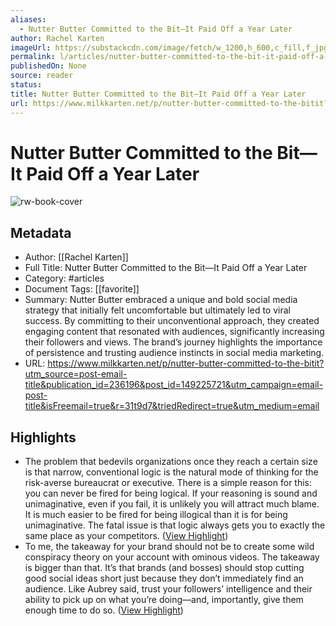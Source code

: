 ```yaml
---
aliases:
  - Nutter Butter Committed to the Bit—It Paid Off a Year Later
author: Rachel Karten
imageUrl: https://substackcdn.com/image/fetch/w_1200,h_600,c_fill,f_jpg,q_auto:good,fl_progressive:steep,g_auto/https%3A%2F%2Fsubstack-post-media.s3.amazonaws.com%2Fpublic%2Fimages%2F4c83639f-c084-4feb-b5cc-8ade10b84bfc_1336x1120.png
permalink: l/articles/nutter-butter-committed-to-the-bit-it-paid-off-a-year-later
publishedOn: None
source: reader
status: 
title: Nutter Butter Committed to the Bit—It Paid Off a Year Later
url: https://www.milkkarten.net/p/nutter-butter-committed-to-the-bitit?utm_source=post-email-title&publication_id=236196&post_id=149225721&utm_campaign=email-post-title&isFreemail=true&r=31t9d7&triedRedirect=true&utm_medium=email
---
```

# Nutter Butter Committed to the Bit—It Paid Off a Year Later

![rw-book-cover](https://substackcdn.com/image/fetch/w_1200,h_600,c_fill,f_jpg,q_auto:good,fl_progressive:steep,g_auto/https%3A%2F%2Fsubstack-post-media.s3.amazonaws.com%2Fpublic%2Fimages%2F4c83639f-c084-4feb-b5cc-8ade10b84bfc_1336x1120.png)

## Metadata

- Author: [[Rachel Karten]]
- Full Title: Nutter Butter Committed to the Bit—It Paid Off a Year Later
- Category: #articles
- Document Tags: [[favorite]]
- Summary: Nutter Butter embraced a unique and bold social media strategy that initially felt uncomfortable but ultimately led to viral success. By committing to their unconventional approach, they created engaging content that resonated with audiences, significantly increasing their followers and views. The brand’s journey highlights the importance of persistence and trusting audience instincts in social media marketing.
- URL: https://www.milkkarten.net/p/nutter-butter-committed-to-the-bitit?utm_source=post-email-title&publication_id=236196&post_id=149225721&utm_campaign=email-post-title&isFreemail=true&r=31t9d7&triedRedirect=true&utm_medium=email

## Highlights

- The problem that bedevils organizations once they reach a certain size is that narrow, conventional logic is the natural mode of thinking for the risk-averse bureaucrat or executive. There is a simple reason for this: you can never be fired for being logical. If your reasoning is sound and unimaginative, even if you fail, it is unlikely you will attract much blame. It is much easier to be fired for being illogical than it is for being unimaginative. The fatal issue is that logic always gets you to exactly the same place as your competitors. ([View Highlight](https://read.readwise.io/read/01j8sj9t7kexs5jnnyr4ajgwyy))
- To me, the takeaway for your brand should not be to create some wild conspiracy theory on your account with ominous videos. The takeaway is bigger than that. It’s that brands (and bosses) should stop cutting good social ideas short just because they don’t immediately find an audience. Like Aubrey said, trust your followers’ intelligence and their ability to pick up on what you’re doing—and, importantly, give them enough time to do so. ([View Highlight](https://read.readwise.io/read/01j8sjmqj97r989bv8spqmsqyg))
